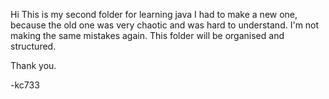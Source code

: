 Hi
This is my second folder for learning java
I had to make a new one, because the old one was very chaotic and was hard to understand.
I'm not making the same mistakes again. This folder will be organised and structured.

Thank you.

-kc733